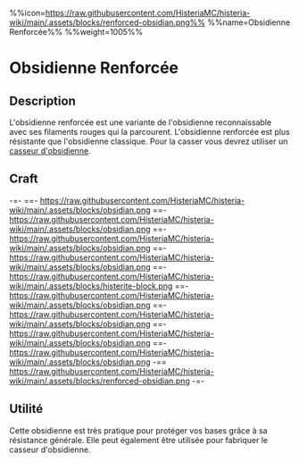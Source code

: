 %%icon=https://raw.githubusercontent.com/HisteriaMC/histeria-wiki/main/.assets/blocks/renforced-obsidian.png%%
%%name=Obsidienne Renforcée%%
%%weight=1005%%

# Obsidienne Renforcée

## Description 
L'obsidienne renforcée est une variante de l'obsidienne reconnaissable avec ses filaments rouges qui la parcourent. L'obsidienne renforcée est plus résistante que l'obsidienne classique. Pour la casser vous devrez utiliser un [casseur d'obsidienne](https://histeria.fr/wiki/objets/obsidian-breaker).

## Craft
-=-
 ==- https://raw.githubusercontent.com/HisteriaMC/histeria-wiki/main/.assets/blocks/obsidian.png
 ==- https://raw.githubusercontent.com/HisteriaMC/histeria-wiki/main/.assets/blocks/obsidian.png
 ==- https://raw.githubusercontent.com/HisteriaMC/histeria-wiki/main/.assets/blocks/obsidian.png
 ==- https://raw.githubusercontent.com/HisteriaMC/histeria-wiki/main/.assets/blocks/obsidian.png
 ==- https://raw.githubusercontent.com/HisteriaMC/histeria-wiki/main/.assets/blocks/histerite-block.png
 ==- https://raw.githubusercontent.com/HisteriaMC/histeria-wiki/main/.assets/blocks/obsidian.png
 ==- https://raw.githubusercontent.com/HisteriaMC/histeria-wiki/main/.assets/blocks/obsidian.png
 ==- https://raw.githubusercontent.com/HisteriaMC/histeria-wiki/main/.assets/blocks/obsidian.png
 ==- https://raw.githubusercontent.com/HisteriaMC/histeria-wiki/main/.assets/blocks/obsidian.png
 -== https://raw.githubusercontent.com/HisteriaMC/histeria-wiki/main/.assets/blocks/renforced-obsidian.png
-=-

## Utilité 
Cette obsidienne est très pratique pour protéger vos bases grâce à sa résistance générale. Elle peut également être utilisée pour fabriquer le casseur d'obsidienne.
